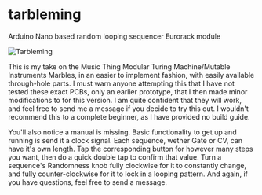# tarbleming
Arduino Nano based random looping sequencer Eurorack module

![Tarbleming](https://preview.redd.it/wlfk4dfltdu61.jpg?width=320&crop=smart&auto=webp&s=c065db1073c6575f95f47e57c864120d16a4f4e7)

This is my take on the Music Thing Modular Turing Machine/Mutable Instruments Marbles, in an easier to implement fashion, with easily available through-hole parts. I must warn anyone attempting this that I have not tested these exact PCBs, only an earlier prototype, that I then made minor modifications to for this version. I am quite confident that they will work, and feel free to send me a message if you decide to try this out. I wouldn't recommend this to a complete beginner, as I have provided no build guide.

You'll also notice a manual is missing. Basic functionality to get up and running is send it a clock signal. Each sequence, wether Gate or CV, can have it's own length. Tap the corresponding button for however many steps you want, then do a quick double tap to confirm that value. Turn a sequence's Randomness knob fully clockwise for it to constantly change, and fully counter-clockwise for it to lock in a looping pattern. And again, if you have questions, feel free to send a message.
